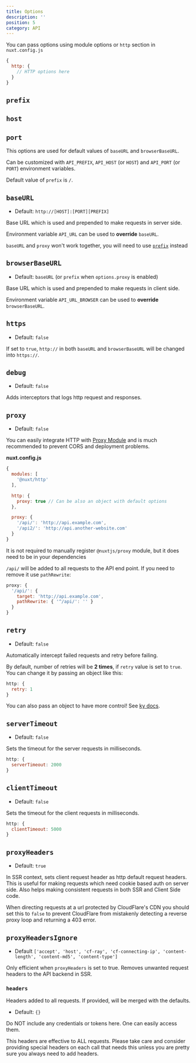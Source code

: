 ```yaml
---
title: Options
description: ''
position: 5
category: API
---
```


You can pass options using module options or `http` section in `nuxt.config.js`

```js
{
  http: {
    // HTTP options here
  }
}
```

## `prefix`
## `host`
## `port`

This options are used for default values of `baseURL` and `browserBaseURL`.

Can be customized with `API_PREFIX`, `API_HOST` (or `HOST`) and `API_PORT` (or `PORT`) environment variables.

Default value of `prefix` is `/`.

## `baseURL`

* Default: `http://[HOST]:[PORT][PREFIX]`

Base URL which is used and prepended to make requests in server side.

Environment variable `API_URL` can be used to **override** `baseURL`.

<alert type="tip">

`baseURL` and `proxy` won't work together, you will need to use [`prefix`](/api/#prefix) instead

</alert>

## `browserBaseURL`

* Default: `baseURL` (or `prefix` when `options.proxy` is enabled)

Base URL which is used and prepended to make requests in client side.

Environment variable `API_URL_BROWSER` can be used to **override** `browserBaseURL`.

## `https`

* Default: `false`

If set to `true`, `http://` in both `baseURL` and `browserBaseURL` will be changed into `https://`.

## `debug`

* Default: `false`

Adds interceptors that logs http request and responses.

## `proxy`

* Default: `false`

You can easily integrate HTTP with [Proxy Module](https://github.com/nuxt-community/proxy-module) and is much recommended to prevent CORS and deployment problems.

**nuxt.config.js**

```js
{
  modules: [
    '@nuxt/http'
  ],

  http: {
    proxy: true // Can be also an object with default options
  },

  proxy: {
    '/api/': 'http://api.example.com',
    '/api2/': 'http://api.another-website.com'
  }
}
```

<alert type="tip">

It is not required to manually register `@nuxtjs/proxy` module, but it does need to be in your dependencies

</alert>

<alert type="tip">

`/api/` will be added to all requests to the API end point. If you need to remove it use `pathRewrite`:

```js
proxy: {
  '/api/': {
    target: 'http://api.example.com',
    pathRewrite: { '^/api/': '' }
  }
}
```

</alert>

## `retry`

* Default: `false`

Automatically intercept failed requests and retry before failing.

By default, number of retries will be **2 times**, if `retry` value is set to `true`. You can change it by passing an object like this:

```js
http: {
  retry: 1
}
```

You can also pass an object to have more control! See [ky docs](https://github.com/sindresorhus/ky#retry).

## `serverTimeout`

* Default: `false`

Sets the timeout for the server requests in milliseconds.

```js
http: {
  serverTimeout: 2000
}
```

## `clientTimeout`

* Default: `false`

Sets the timeout for the client requests in milliseconds.

```js
http: {
  clientTimeout: 5000
}
```

## `proxyHeaders`

* Default: `true`

In SSR context, sets client request header as http default request headers.
This is useful for making requests which need cookie based auth on server side.
Also helps making consistent requests in both SSR and Client Side code.

<alert type="tip">

When directing requests at a url protected by CloudFlare's CDN you should set this to `false` to prevent CloudFlare from mistakenly detecting a reverse proxy loop and returning a 403 error.

</alert>

## `proxyHeadersIgnore`

* Default `['accept', 'host', 'cf-ray', 'cf-connecting-ip', 'content-length', 'content-md5', 'content-type']`

Only efficient when `proxyHeaders` is set to true. Removes unwanted request headers to the API backend in SSR.

### `headers`

Headers added to all requests. If provided, will be merged with the defaults.

* Default: `{}`

<alert type="tip">

Do NOT include any credentials or tokens here. One can easily access them.

</alert>

<alert type="tip">

This headers are effective to ALL requests. Please take care and consider providing special headers on each call that needs this unless you are pretty sure you always need to add headers.

</alert>
